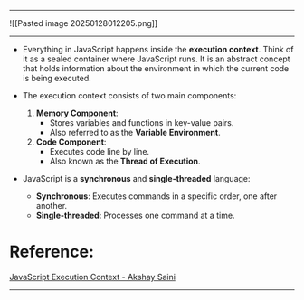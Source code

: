 
---

![[Pasted image 20250128012205.png]]

---

- Everything in JavaScript happens inside the **execution context**. Think of it as a sealed container where JavaScript runs. It is an abstract concept that holds information about the environment in which the current code is being executed.
    
- The execution context consists of two main components:
    
    1. **Memory Component**:
        - Stores variables and functions in key-value pairs.
        - Also referred to as the **Variable Environment**.
    2. **Code Component**:
        - Executes code line by line.
        - Also known as the **Thread of Execution**.
- JavaScript is a **synchronous** and **single-threaded** language:
    
    - **Synchronous**: Executes commands in a specific order, one after another.
    - **Single-threaded**: Processes one command at a time.

# Reference:

[JavaScript Execution Context - Akshay Saini](https://www.youtube.com/watch?v=ZvbzSrg0afE&list=PLlasXeu85E9cQ32gLCvAvr9vNaUccPVNP)

---
